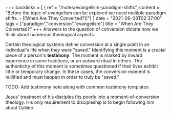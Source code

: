 +++
backlinks = [
{ ref = "/notes/evangelism-paradigm-shifts", content = "Before the topic of evangelism can be explored we need multiple paradigm shifts. - [[When Are They Converted?]]"}
]
date = "2021-06-08T02:37:00"
tags = ["paradigm","conversion","evangelism"]
title = "When Are They Converted?"
+++
Answers to the question of conversion dictate how we think about numerous theological aspects.

Certain theological systems define conversion at a single point in an individual's life when they were "saved." Identifying this moment is a crucial piece of a person's **testimony**. The moment is marked by inward experience in some traditions, or an outward ritual in others. The authenticity of this moment is sometimes questioned if their lives exhibit little or temporary change. In these cases, the conversion moment is nullified and must happen in order to truly be "saved."

TODO: Add testimony note along with common testimony templates

Jesus' treatment of his disciples fits poorly into a moment-of-conversion theology. His only requirement to discipleship is to begin following him about Galilee.

